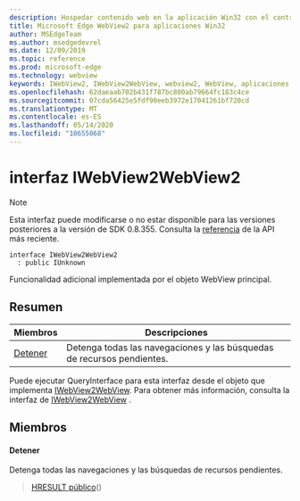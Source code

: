 ```yaml
---
description: Hospedar contenido web en la aplicación Win32 con el control Microsoft Edge WebView2
title: Microsoft Edge WebView2 para aplicaciones Win32
author: MSEdgeTeam
ms.author: msedgedevrel
ms.date: 12/09/2019
ms.topic: reference
ms.prod: microsoft-edge
ms.technology: webview
keywords: IWebView2, IWebView2WebView, webview2, WebView, aplicaciones Win32, Win32, Edge
ms.openlocfilehash: 62daeaab702b431f787bc800ab79664fc183c4ce
ms.sourcegitcommit: 07cda56425e5fdf90eeb3972e17041261bf720cd
ms.translationtype: MT
ms.contentlocale: es-ES
ms.lasthandoff: 05/14/2020
ms.locfileid: "10655068"
---
```

# interfaz IWebView2WebView2 

> [!NOTE]
> Esta interfaz puede modificarse o no estar disponible para las versiones posteriores a la versión de SDK 0.8.355. Consulta la [referencia](../../../webview2-api-reference.md) de la API más reciente.

```
interface IWebView2WebView2
  : public IUnknown
```

Funcionalidad adicional implementada por el objeto WebView principal.

## Resumen

 Miembros                        | Descripciones
--------------------------------|---------------------------------------------
[Detener](#stop) | Detenga todas las navegaciones y las búsquedas de recursos pendientes.

Puede ejecutar QueryInterface para esta interfaz desde el objeto que implementa [IWebView2WebView](IWebView2WebView.md). Para obtener más información, consulta la interfaz de [IWebView2WebView](IWebView2WebView.md) .

## Miembros

#### Detener 

Detenga todas las navegaciones y las búsquedas de recursos pendientes.

> [HRESULT público](#stop)()

